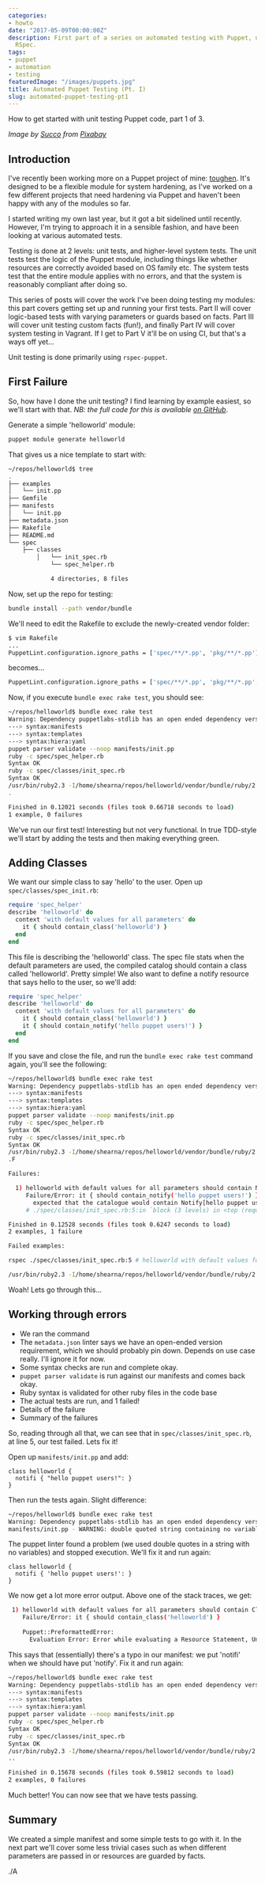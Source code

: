 ```yaml
---
categories:
- howto
date: "2017-05-09T00:00:00Z"
description: First part of a series on automated testing with Puppet, using
  RSpec.
tags: 
- puppet
- automation
- testing
featuredImage: "/images/puppets.jpg"
title: Automated Puppet Testing (Pt. I)
slug: automated-puppet-testing-pt1
---
```

How to get started with unit testing Puppet code, part 1 of 3.
<!--more-->
*Image by [Succo](https://pixabay.com/users/succo-96729) from
[Pixabay](https://pixabay.com)*

## Introduction

I've recently been working more on a Puppet project of mine:
[toughen](https://github.com/shearn89/puppet-toughen). It's designed to be a
flexible module for system hardening, as I've worked on a few different
projects that need hardening via Puppet and haven't been happy with any of the
modules so far.

I started writing my own last year, but it got a bit sidelined until recently.
However, I'm trying to approach it in a sensible fashion, and have been looking
at various automated tests.

Testing is done at 2 levels: unit tests, and higher-level system tests. The
unit tests test the logic of the Puppet module, including things like whether
resources are correctly avoided based on OS family etc. The system tests test
that the entire module applies with no errors, and that the system is
reasonably compliant after doing so.

This series of posts will cover the work I've been doing testing my modules:
this part covers getting set up and running your first tests. Part II will
cover logic-based tests with varying parameters or guards based on facts. Part
III will cover unit testing custom facts (fun!), and finally Part IV will cover
system testing in Vagrant. If I get to Part V it'll be on using CI, but that's
a ways off yet...

Unit testing is done primarily using `rspec-puppet`.

## First Failure

So, how have I done the unit testing? I find learning by example easiest, so
we'll start with that. *NB: the full code for this is available [on
GitHub](https://github.com/shearn89/puppet-helloworld)*.

Generate a simple 'helloworld' module:

<!-- spellchecker-disable -->
```bash
puppet module generate helloworld
```
<!-- spellchecker-enable -->

That gives us a nice template to start with:

<!-- spellchecker-disable -->
```bash
~/repos/helloworld$ tree
.
├── examples
│   └── init.pp
├── Gemfile
├── manifests
│   └── init.pp
├── metadata.json
├── Rakefile
├── README.md
└── spec
    ├── classes
        │   └── init_spec.rb
            └── spec_helper.rb

            4 directories, 8 files
```
<!-- spellchecker-enable -->

Now, set up the repo for testing:

<!-- spellchecker-disable -->
```bash
bundle install --path vendor/bundle
```
<!-- spellchecker-enable -->
We'll need to edit the Rakefile to exclude the newly-created vendor folder:
<!-- spellchecker-disable -->
```bash
$ vim Rakefile
...
PuppetLint.configuration.ignore_paths = ['spec/**/*.pp', 'pkg/**/*.pp']
```
<!-- spellchecker-enable -->
becomes...
<!-- spellchecker-disable -->
```bash
PuppetLint.configuration.ignore_paths = ['spec/**/*.pp', 'pkg/**/*.pp', 'vendor/**/*']
```
<!-- spellchecker-enable -->
Now, if you execute `bundle exec rake test`, you should see:

<!-- spellchecker-disable -->
```bash
~/repos/helloworld$ bundle exec rake test
Warning: Dependency puppetlabs-stdlib has an open ended dependency version requirement >= 1.0.0
---> syntax:manifests
---> syntax:templates
---> syntax:hiera:yaml
puppet parser validate --noop manifests/init.pp
ruby -c spec/spec_helper.rb
Syntax OK
ruby -c spec/classes/init_spec.rb
Syntax OK
/usr/bin/ruby2.3 -I/home/shearna/repos/helloworld/vendor/bundle/ruby/2.3.0/gems/rspec-core-3.6.0/lib:/home/shearna/repos/helloworld/vendor/bundle/ruby/2.3.0/gems/rspec-support-3.6.0/lib /home/shearna/repos/helloworld/vendor/bundle/ruby/2.3.0/gems/rspec-core-3.6.0/exe/rspec --pattern spec/\{aliases,classes,defines,unit,functions,hosts,integration,type_aliases,types\}/\*\*/\*_spec.rb --color
.

Finished in 0.12021 seconds (files took 0.66718 seconds to load)
1 example, 0 failures
```
<!-- spellchecker-enable -->

We've run our first test! Interesting but not very functional. In true
TDD-style we'll start by adding the tests and then making everything green.

## Adding Classes

We want our simple class to say 'hello' to the user. Open up
`spec/classes/spec_init.rb`:

<!-- spellchecker-disable -->
```ruby
require 'spec_helper'
describe 'helloworld' do
  context 'with default values for all parameters' do
    it { should contain_class('helloworld') }
  end
end
```
<!-- spellchecker-enable -->
This file is describing the 'helloworld' class. The spec file stats when the
default parameters are used, the compiled catalog should contain a class called
'helloworld'. Pretty simple! We also want to define a notify resource that says
hello to the user, so we'll add:

<!-- spellchecker-disable -->
```ruby
require 'spec_helper'
describe 'helloworld' do
  context 'with default values for all parameters' do
    it { should contain_class('helloworld') }
    it { should contain_notify('hello puppet users!') }
  end
end
```
<!-- spellchecker-enable -->
If you save and close the file, and run the `bundle exec rake test` command
again, you'll see the following:

<!-- spellchecker-disable -->
```bash
~/repos/helloworld$ bundle exec rake test
Warning: Dependency puppetlabs-stdlib has an open ended dependency version requirement >= 1.0.0
---> syntax:manifests
---> syntax:templates
---> syntax:hiera:yaml
puppet parser validate --noop manifests/init.pp
ruby -c spec/spec_helper.rb
Syntax OK
ruby -c spec/classes/init_spec.rb
Syntax OK
/usr/bin/ruby2.3 -I/home/shearna/repos/helloworld/vendor/bundle/ruby/2.3.0/gems/rspec-core-3.6.0/lib:/home/shearna/repos/helloworld/vendor/bundle/ruby/2.3.0/gems/rspec-support-3.6.0/lib /home/shearna/repos/helloworld/vendor/bundle/ruby/2.3.0/gems/rspec-core-3.6.0/exe/rspec --pattern spec/\{aliases,classes,defines,unit,functions,hosts,integration,type_aliases,types\}/\*\*/\*_spec.rb --color
.F

Failures:

  1) helloworld with default values for all parameters should contain Notify[hello puppet users!]
     Failure/Error: it { should contain_notify('hello puppet users!') }
       expected that the catalogue would contain Notify[hello puppet users!]
     # ./spec/classes/init_spec.rb:5:in `block (3 levels) in <top (required)>'

Finished in 0.12528 seconds (files took 0.6247 seconds to load)
2 examples, 1 failure

Failed examples:

rspec ./spec/classes/init_spec.rb:5 # helloworld with default values for all parameters should contain Notify[hello puppet users!]

/usr/bin/ruby2.3 -I/home/shearna/repos/helloworld/vendor/bundle/ruby/2.3.0/gems/rspec-core-3.6.0/lib:/home/shearna/repos/helloworld/vendor/bundle/ruby/2.3.0/gems/rspec-support-3.6.0/lib /home/shearna/repos/helloworld/vendor/bundle/ruby/2.3.0/gems/rspec-core-3.6.0/exe/rspec --pattern spec/\{aliases,classes,defines,unit,functions,hosts,integration,type_aliases,types\}/\*\*/\*_spec.rb --color failed
```
<!-- spellchecker-enable -->

Woah! Lets go through this...

## Working through errors

* We ran the command
* The `metadata.json` linter says we have an open-ended version requirement,
  which we should probably pin down. Depends on use case really. I'll ignore it
  for now.
* Some syntax checks are run and complete okay.
* `puppet parser validate` is run against our manifests and comes back okay.
* Ruby syntax is validated for other ruby files in the code base
* The actual tests are run, and 1 failed!
* Details of the failure
* Summary of the failures

So, reading through all that, we can see that in `spec/classes/init_spec.rb`,
at line 5, our test failed. Lets fix it!

Open up `manifests/init.pp` and add:

<!-- spellchecker-disable -->
```puppet
class helloworld {
  notifi { "hello puppet users!": }
}
```
<!-- spellchecker-enable -->
Then run the tests again. Slight difference:

<!-- spellchecker-disable -->
```bash
~/repos/helloworld$ bundle exec rake test
Warning: Dependency puppetlabs-stdlib has an open ended dependency version requirement >= 1.0.0
manifests/init.pp - WARNING: double quoted string containing no variables on line 46
```
<!-- spellchecker-enable -->
The puppet linter found a problem (we used double quotes in a string with no
variables) and stopped execution. We'll fix it and run again:

<!-- spellchecker-disable -->
```puppet
class helloworld {
  notifi { 'hello puppet users!': }
}
```
<!-- spellchecker-enable -->
We now get a lot more error output. Above one of the stack traces, we get:

<!-- spellchecker-disable -->
 ```bash
  1) helloworld with default values for all parameters should contain Class[helloworld]
     Failure/Error: it { should contain_class('helloworld') }
     
     Puppet::PreformattedError:
       Evaluation Error: Error while evaluating a Resource Statement, Unknown resource type: 'notifi' at /home/shearna/repos/helloworld/spec/fixtures/modules/helloworld/manifests/init.pp:46:3 on node boris-shearna
```
<!-- spellchecker-enable -->
This says that (essentially) there's a typo in our manifest: we put 'notifi'
when we should have put 'notify'. Fix it and run again:

<!-- spellchecker-disable -->
```bash
~/repos/helloworld$ bundle exec rake test
Warning: Dependency puppetlabs-stdlib has an open ended dependency version requirement >= 1.0.0
---> syntax:manifests
---> syntax:templates
---> syntax:hiera:yaml
puppet parser validate --noop manifests/init.pp
ruby -c spec/spec_helper.rb
Syntax OK
ruby -c spec/classes/init_spec.rb
Syntax OK
/usr/bin/ruby2.3 -I/home/shearna/repos/helloworld/vendor/bundle/ruby/2.3.0/gems/rspec-core-3.6.0/lib:/home/shearna/repos/helloworld/vendor/bundle/ruby/2.3.0/gems/rspec-support-3.6.0/lib /home/shearna/repos/helloworld/vendor/bundle/ruby/2.3.0/gems/rspec-core-3.6.0/exe/rspec --pattern spec/\{aliases,classes,defines,unit,functions,hosts,integration,type_aliases,types\}/\*\*/\*_spec.rb --color
..

Finished in 0.15678 seconds (files took 0.59812 seconds to load)
2 examples, 0 failures
```
<!-- spellchecker-enable -->
Much better! You can now see that we have tests passing.

## Summary

We created a simple manifest and some simple tests to go with it. In the next
part we'll cover some less trivial cases such as when different parameters are
passed in or resources are guarded by facts.

./A
